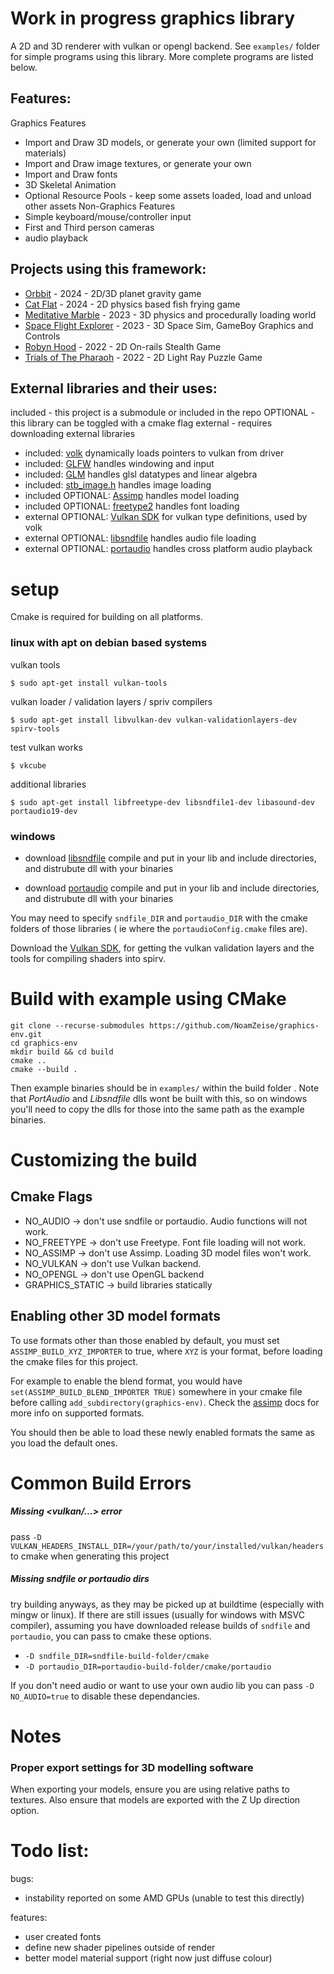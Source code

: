 # Work in progress graphics library
A 2D and 3D renderer with vulkan or opengl backend.
See `examples/` folder for simple programs using this library.
More complete programs are listed below.

## Features:

Graphics Features
* Import and Draw 3D models, or generate your own (limited support for materials)
* Import and Draw image textures, or generate your own
* Import and Draw fonts
* 3D Skeletal Animation
* Optional Resource Pools - keep some assets loaded, load and unload other assets
Non-Graphics Features
* Simple keyboard/mouse/controller input 
* First and Third person cameras
* audio playback

## Projects using this framework:
* [Orbbit](https://github.com/NoamZeise/dsg-2024) - 2024 - 2D/3D planet gravity game
* [Cat Flat](https://github.com/NoamZeise/GGJ2024) - 2024 - 2D physics based fish frying game
* [Meditative Marble](https://github.com/NoamZeise/MeditativeMarble) - 2023 - 3D physics and procedurally loading world 
* [Space Flight Explorer](https://github.com/NoamZeise/gbjam11) - 2023 - 3D Space Sim, GameBoy Graphics and Controls
* [Robyn Hood](https://github.com/NoamZeise/Robyn-Hood) - 2022 - 2D On-rails Stealth Game
* [Trials of The Pharaoh](https://github.com/NoamZeise/TrailsOfThePharaoh) - 2022 - 2D Light Ray Puzzle Game

## External libraries and their uses:

included - this project is a submodule or included in the repo
OPTIONAL - this library can be toggled with a cmake flag
external - requires downloading external libraries

* included: [volk](https://github.com/zeux/volk) dynamically loads pointers to vulkan from driver
* included: [GLFW](https://www.glfw.org/) handles windowing and input
* included: [GLM](https://github.com/g-truc/glm) handles glsl datatypes and linear algebra
* included: [stb_image.h](https://github.com/nothings/stb) handles image loading
* included OPTIONAL:   [Assimp](https://github.com/assimp/assimp) handles model loading
* included OPTIONAL:   [freetype2](https://freetype.org/) handles font loading
* external OPTIONAL:   [Vulkan SDK](https://vulkan.lunarg.com/) for vulkan type definitions, used by volk
* external OPTIONAL:   [libsndfile](https://github.com/libsndfile/libsndfile) handles audio file loading
* external OPTIONAL:   [portaudio](http://www.portaudio.com/) handles cross platform audio playback

# setup

Cmake is required for building on all platforms.

### linux with apt on debian based systems
vulkan tools
```
$ sudo apt-get install vulkan-tools
```
vulkan loader / validation layers / spriv compilers
```
$ sudo apt-get install libvulkan-dev vulkan-validationlayers-dev spirv-tools
```
test vulkan works
```
$ vkcube
```
additional libraries
```
$ sudo apt-get install libfreetype-dev libsndfile1-dev libasound-dev portaudio19-dev
```

### windows

* download [libsndfile](http://www.mega-nerd.com/libsndfile/#Download) compile and put in your lib and include directories, and distrubute dll with your binaries

* download [portaudio](http://files.portaudio.com/docs/v19-doxydocs/compile_windows.html) compile and put in your lib and include directories, and distrubute dll with your binaries

You may need to specify `sndfile_DIR` and `portaudio_DIR` with the cmake folders of those libraries ( ie where the `portaudioConfig.cmake` files are).

Download the [Vulkan SDK](https://www.lunarg.com/vulkan-sdk/), for getting the vulkan validation layers and the tools for compiling shaders into spirv.

# Build with example using CMake

```
git clone --recurse-submodules https://github.com/NoamZeise/graphics-env.git
cd graphics-env
mkdir build && cd build
cmake ..
cmake --build .
```
Then example binaries should be in `examples/` within the build folder . Note that _PortAudio_ and _Libsndfile_ dlls wont be built with this, so on windows you'll need to copy the dlls for those into the same path as the example binaries.


# Customizing the build

## Cmake Flags

* NO\_AUDIO -> don't use sndfile or portaudio. Audio functions will not work.
* NO\_FREETYPE -> don't use Freetype. Font file loading will not work.
* NO\_ASSIMP -> don't use Assimp. Loading 3D model files won't work. 
* NO\_VULKAN -> don't use Vulkan backend.
* NO\_OPENGL -> don't use OpenGL backend
* GRAPHICS\_STATIC -> build libraries statically

## Enabling other 3D model formats

To use formats other than those enabled by default, you must set `ASSIMP_BUILD_XYZ_IMPORTER` 
to true, where `XYZ` is your format, before loading the cmake files for this project.

For example to enable the blend format, you would have `set(ASSIMP_BUILD_BLEND_IMPORTER TRUE)`
somewhere in your cmake file before calling `add_subdirectory(graphics-env)`. 
Check the [assimp](https://assimp.org/) docs for more info 
on supported formats.

You should then be able to load these newly enabled formats the same as you load the default ones.

# Common Build Errors

##### Missing <vulkan/...> error
pass `-D VULKAN_HEADERS_INSTALL_DIR=/your/path/to/your/installed/vulkan/headers`
to cmake when generating this project

##### Missing sndfile or portaudio dirs
try building anyways, as they may be picked up at buildtime (especially with mingw or linux). 
If there are still issues (usually for windows with MSVC compiler),
assuming you have downloaded release builds of `sndfile` and `portaudio`,
you can pass to cmake these options.
- `-D sndfile_DIR=sndfile-build-folder/cmake`
- `-D portaudio_DIR=portaudio-build-folder/cmake/portaudio`

If you don't need audio or want to use your own audio lib you can pass
`-D NO_AUDIO=true` to disable these dependancies.

# Notes

### Proper export settings for 3D modelling software

When exporting your models, ensure you are using relative paths to textures.
Also ensure that models are exported with the Z Up direction option.

# Todo list:
bugs:
* instability reported on some AMD GPUs (unable to test this directly)

features:
* user created fonts
* define new shader pipelines outside of render
* better model material support (right now just diffuse colour)
